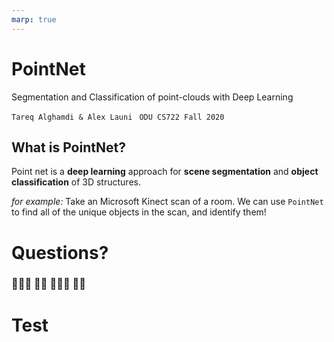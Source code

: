 ```yaml
---
marp: true
--- 
```


<!--
theme: gaia
class:
 - invert
headingDivider: 2 
paginate: true
-->

<!--
_class:
 - lead
 - invert
-->

# PointNet
Segmentation and Classification of point-clouds with Deep Learning

`Tareq Alghamdi & Alex Launi`
` ODU CS722 Fall 2020`

## What is PointNet?
Point net is a **deep learning** approach for **scene segmentation** and **object classification** of 3D structures.

*for example:* Take an Microsoft Kinect scan of a room. We can use `PointNet` to find all of the unique objects in the scan, and identify them!

# Questions?
<!--
_class:
 - lead
 - invert
-->
### 🙋🏿‍♂️ 🙋🏻 🙋🏽‍♀️ 🙋‍♂️

# Test


